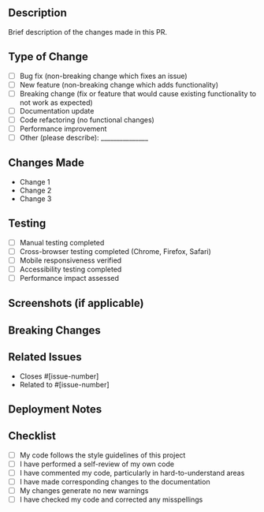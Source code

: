 ## Description
Brief description of the changes made in this PR.

## Type of Change
- [ ] Bug fix (non-breaking change which fixes an issue)
- [ ] New feature (non-breaking change which adds functionality)
- [ ] Breaking change (fix or feature that would cause existing functionality to not work as expected)
- [ ] Documentation update
- [ ] Code refactoring (no functional changes)
- [ ] Performance improvement
- [ ] Other (please describe): _______________

## Changes Made
- Change 1
- Change 2
- Change 3

## Testing
- [ ] Manual testing completed
- [ ] Cross-browser testing completed (Chrome, Firefox, Safari)
- [ ] Mobile responsiveness verified
- [ ] Accessibility testing completed
- [ ] Performance impact assessed

## Screenshots (if applicable)
<!-- Please include screenshots of any UI changes -->

## Breaking Changes
<!-- List any breaking changes and migration steps if applicable -->

## Related Issues
- Closes #[issue-number]
- Related to #[issue-number]

## Deployment Notes
<!-- Any special deployment considerations -->

## Checklist
- [ ] My code follows the style guidelines of this project
- [ ] I have performed a self-review of my own code
- [ ] I have commented my code, particularly in hard-to-understand areas
- [ ] I have made corresponding changes to the documentation
- [ ] My changes generate no new warnings
- [ ] I have checked my code and corrected any misspellings